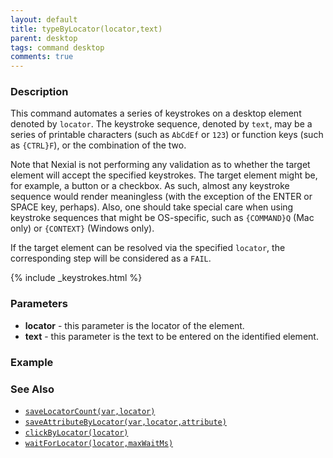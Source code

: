 ```yaml
---
layout: default
title: typeByLocator(locator,text)
parent: desktop
tags: command desktop
comments: true
---
```


### Description
This command automates a series of keystrokes on a desktop element denoted by `locator`. The keystroke sequence, denoted
by `text`, may be a series of printable characters (such as `AbCdEf` or `123`) or function keys (such as `{CTRL}F`), or
the combination of the two.

Note that Nexial is not performing any validation as to whether the target element will accept the specified keystrokes.
The target element might be, for example, a button or a checkbox. As such, almost any keystroke sequence would render 
meaningless (with the exception of the ENTER or SPACE key, perhaps). Also, one should take special care when using 
keystroke sequences that might be OS-specific, such as `{COMMAND}Q` (Mac only) or `{CONTEXT}` (Windows only).

If the target element can be resolved via the specified `locator`, the corresponding step will be considered as a `FAIL`.

{% include _keystrokes.html %}
<br/>


### Parameters
- **locator** - this parameter is the locator of the element.
- **text** - this parameter is the text to be entered on the identified element.


### Example


### See Also
- [`saveLocatorCount(var,locator)`](saveLocatorCount(var,locator))
- [`saveAttributeByLocator(var,locator,attribute)`](saveAttributeByLocator(var,locator,attribute))
- [`clickByLocator(locator)`](clickByLocator(locator))
- [`waitForLocator(locator,maxWaitMs)`](waitForLocator(locator,maxWaitMs))
